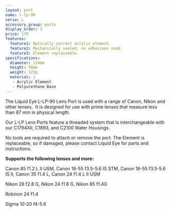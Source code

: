 ```yaml
---
layout: port
name: l-lp-90
serie: L
accessory_group: ports
display_order: 3
price: 170
features:
  feature1: Optically correct acrylic element.
  feature2: Mechanically sealed, no adhesives used.
  feature3: Element replaceable.
specifications:
  diameter: 134mm
  height: 70mm
  weight: 325g
  material: |
   - Acrylic Element
   - Polyurethane Base
---
```

The Liquid Eye L-LP-90 Lens Port is used with a range of Canon, Nikon and other lenses.  It is designed for use with prime lenses that measure less than 87 mm in physical length.

Our L-LP Lens Ports feature a threaded system that is interchangeable with our C1794XII, C1893, and C2100 Water Housings.  

No tools are required to attach or remove the port. The Element is replaceable, so if damaged, please contact Liquid Eye for parts and instructions.

**Supports the following lenses and more:**

Canon	85 f1.2 L II USM, Canon	18-55 f3.5-5.6 IS STM, Canon 18-55 f3.5-5.6 IS II, Canon 35 f1.4 L, Canon	24 f1.4 L II USM

Nikon	28 f2.8 G, Nikon	24 f1.8 G, Nikon 85 f1.4G

Rokinon  24  f1.4

Sigma 10-20 f4-5.6
